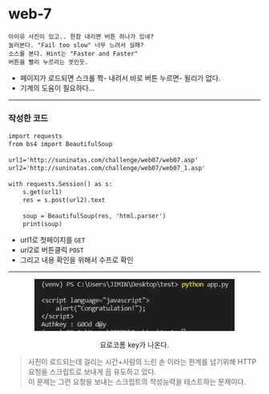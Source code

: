 # web-7

    아이유 사진이 있고.. 한참 내리면 버튼 하나가 있네?
    눌러본다. "Fail too slow" 너무 느려서 실패?
    소스를 본다. Hint는 "Faster and Faster" 
    버튼을 빨리 누르라는 뜻인듯.

- 페이지가 로드되면 스크롤 쫙- 내려서 바로 버튼 누르면- 될리가 없다. 
- 기계의 도움이 필요하다...

***
### 작성한 코드
    import requests
    from bs4 import BeautifulSoup

    url1='http://suninatas.com/challenge/web07/web07.asp'
    url2='http://suninatas.com/challenge/web07/web07_1.asp'

    with requests.Session() as s:
        s.get(url1)
        res = s.post(url2).text

        soup = BeautifulSoup(res, 'html.parser')
        print(soup)

- url1로 첫페이지를 `GET`
- url2로 버튼클릭 `POST`
- 그리고 내용 확인을 위해서 수프로 확인
***
<p align="center">
<img src="../images/Suninatas/web-7.PNG" width="400" >
<p align="center">요로코롬 key가 나온다.</p>
</p>

>사진이 로드되는데 걸리는 시간+사람의 느린 손 이라는 한계를 넘기위해 HTTP요청을 스크립트로 보내게 끔 유도하고 있다.    
이 문제는 그런 요청을 보내는 스크립트의 작성능력을 테스트하는 문제이다. 